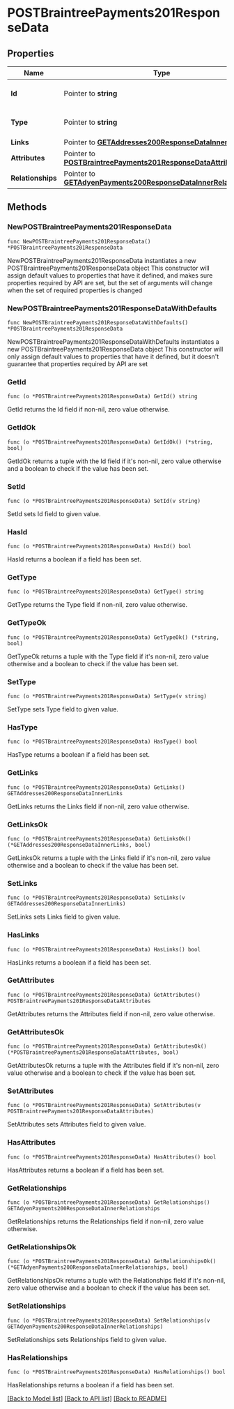 # POSTBraintreePayments201ResponseData

## Properties

Name | Type | Description | Notes
------------ | ------------- | ------------- | -------------
**Id** | Pointer to **string** | The resource&#39;s id | [optional] 
**Type** | Pointer to **string** | The resource&#39;s type | [optional] [default to "braintree_payments"]
**Links** | Pointer to [**GETAddresses200ResponseDataInnerLinks**](GETAddresses200ResponseDataInnerLinks.md) |  | [optional] 
**Attributes** | Pointer to [**POSTBraintreePayments201ResponseDataAttributes**](POSTBraintreePayments201ResponseDataAttributes.md) |  | [optional] 
**Relationships** | Pointer to [**GETAdyenPayments200ResponseDataInnerRelationships**](GETAdyenPayments200ResponseDataInnerRelationships.md) |  | [optional] 

## Methods

### NewPOSTBraintreePayments201ResponseData

`func NewPOSTBraintreePayments201ResponseData() *POSTBraintreePayments201ResponseData`

NewPOSTBraintreePayments201ResponseData instantiates a new POSTBraintreePayments201ResponseData object
This constructor will assign default values to properties that have it defined,
and makes sure properties required by API are set, but the set of arguments
will change when the set of required properties is changed

### NewPOSTBraintreePayments201ResponseDataWithDefaults

`func NewPOSTBraintreePayments201ResponseDataWithDefaults() *POSTBraintreePayments201ResponseData`

NewPOSTBraintreePayments201ResponseDataWithDefaults instantiates a new POSTBraintreePayments201ResponseData object
This constructor will only assign default values to properties that have it defined,
but it doesn't guarantee that properties required by API are set

### GetId

`func (o *POSTBraintreePayments201ResponseData) GetId() string`

GetId returns the Id field if non-nil, zero value otherwise.

### GetIdOk

`func (o *POSTBraintreePayments201ResponseData) GetIdOk() (*string, bool)`

GetIdOk returns a tuple with the Id field if it's non-nil, zero value otherwise
and a boolean to check if the value has been set.

### SetId

`func (o *POSTBraintreePayments201ResponseData) SetId(v string)`

SetId sets Id field to given value.

### HasId

`func (o *POSTBraintreePayments201ResponseData) HasId() bool`

HasId returns a boolean if a field has been set.

### GetType

`func (o *POSTBraintreePayments201ResponseData) GetType() string`

GetType returns the Type field if non-nil, zero value otherwise.

### GetTypeOk

`func (o *POSTBraintreePayments201ResponseData) GetTypeOk() (*string, bool)`

GetTypeOk returns a tuple with the Type field if it's non-nil, zero value otherwise
and a boolean to check if the value has been set.

### SetType

`func (o *POSTBraintreePayments201ResponseData) SetType(v string)`

SetType sets Type field to given value.

### HasType

`func (o *POSTBraintreePayments201ResponseData) HasType() bool`

HasType returns a boolean if a field has been set.

### GetLinks

`func (o *POSTBraintreePayments201ResponseData) GetLinks() GETAddresses200ResponseDataInnerLinks`

GetLinks returns the Links field if non-nil, zero value otherwise.

### GetLinksOk

`func (o *POSTBraintreePayments201ResponseData) GetLinksOk() (*GETAddresses200ResponseDataInnerLinks, bool)`

GetLinksOk returns a tuple with the Links field if it's non-nil, zero value otherwise
and a boolean to check if the value has been set.

### SetLinks

`func (o *POSTBraintreePayments201ResponseData) SetLinks(v GETAddresses200ResponseDataInnerLinks)`

SetLinks sets Links field to given value.

### HasLinks

`func (o *POSTBraintreePayments201ResponseData) HasLinks() bool`

HasLinks returns a boolean if a field has been set.

### GetAttributes

`func (o *POSTBraintreePayments201ResponseData) GetAttributes() POSTBraintreePayments201ResponseDataAttributes`

GetAttributes returns the Attributes field if non-nil, zero value otherwise.

### GetAttributesOk

`func (o *POSTBraintreePayments201ResponseData) GetAttributesOk() (*POSTBraintreePayments201ResponseDataAttributes, bool)`

GetAttributesOk returns a tuple with the Attributes field if it's non-nil, zero value otherwise
and a boolean to check if the value has been set.

### SetAttributes

`func (o *POSTBraintreePayments201ResponseData) SetAttributes(v POSTBraintreePayments201ResponseDataAttributes)`

SetAttributes sets Attributes field to given value.

### HasAttributes

`func (o *POSTBraintreePayments201ResponseData) HasAttributes() bool`

HasAttributes returns a boolean if a field has been set.

### GetRelationships

`func (o *POSTBraintreePayments201ResponseData) GetRelationships() GETAdyenPayments200ResponseDataInnerRelationships`

GetRelationships returns the Relationships field if non-nil, zero value otherwise.

### GetRelationshipsOk

`func (o *POSTBraintreePayments201ResponseData) GetRelationshipsOk() (*GETAdyenPayments200ResponseDataInnerRelationships, bool)`

GetRelationshipsOk returns a tuple with the Relationships field if it's non-nil, zero value otherwise
and a boolean to check if the value has been set.

### SetRelationships

`func (o *POSTBraintreePayments201ResponseData) SetRelationships(v GETAdyenPayments200ResponseDataInnerRelationships)`

SetRelationships sets Relationships field to given value.

### HasRelationships

`func (o *POSTBraintreePayments201ResponseData) HasRelationships() bool`

HasRelationships returns a boolean if a field has been set.


[[Back to Model list]](../README.md#documentation-for-models) [[Back to API list]](../README.md#documentation-for-api-endpoints) [[Back to README]](../README.md)



